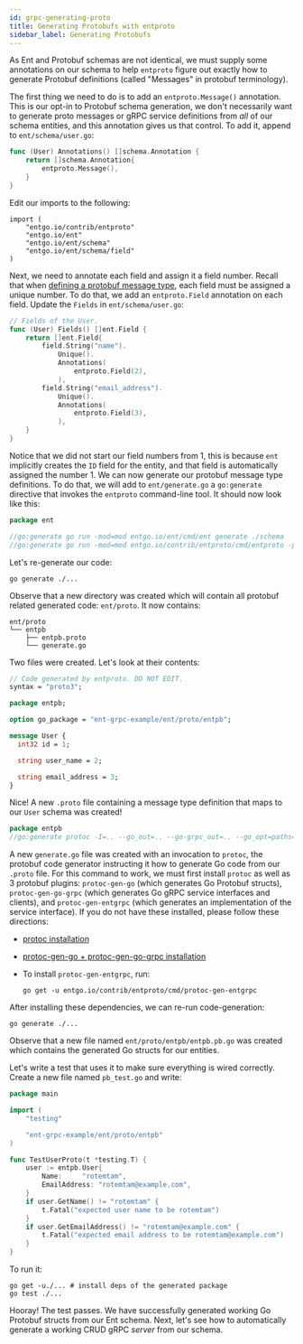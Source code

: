 ```yaml
---
id: grpc-generating-proto
title: Generating Protobufs with entproto
sidebar_label: Generating Protobufs
---
```

As Ent and Protobuf schemas are not identical, we must supply some annotations on our schema to help `entproto` figure out exactly how to generate Protobuf definitions (called "Messages" in protobuf terminology).

The first thing we need to do is to add an `entproto.Message()` annotation. This is our opt-in to Protobuf schema generation, we don't necessarily want to generate proto messages or gRPC service definitions from *all* of our schema entities, and this annotation gives us that control. To add it, append to `ent/schema/user.go`:

```go
func (User) Annotations() []schema.Annotation {
	return []schema.Annotation{
		entproto.Message(),
	}
}
```
Edit our imports to the following: 

```
import (
	"entgo.io/contrib/entproto"
	"entgo.io/ent"
	"entgo.io/ent/schema"
	"entgo.io/ent/schema/field"
)
```

Next, we need to annotate each field and assign it a field number. Recall that when [defining a protobuf message type](https://developers.google.com/protocol-buffers/docs/proto3#simple), each field must be assigned a unique number.  To do that, we add an `entproto.Field` annotation on each field. Update the `Fields` in `ent/schema/user.go`:

```go
// Fields of the User.
func (User) Fields() []ent.Field {
	return []ent.Field{
		field.String("name").
			Unique().
			Annotations(
				entproto.Field(2),
			),
		field.String("email_address").
			Unique().
			Annotations(
				entproto.Field(3),
			),
	}
}
```

Notice that we did not start our field numbers from 1, this is because `ent` implicitly creates the `ID` field for the entity, and that field is automatically assigned the number 1.  We can now generate our protobuf message type definitions. To do that, we will add to `ent/generate.go` a `go:generate` directive that invokes the `entproto` command-line tool. It should now look like this:

```go
package ent

//go:generate go run -mod=mod entgo.io/ent/cmd/ent generate ./schema
//go:generate go run -mod=mod entgo.io/contrib/entproto/cmd/entproto -path ./schema
```

Let's re-generate our code:

```console
go generate ./...
```

Observe that a new directory was created which will contain all protobuf related generated code: `ent/proto`. It now contains:

```console
ent/proto
└── entpb
    ├── entpb.proto
    └── generate.go
```

Two files were created. Let's look at their contents:

```protobuf
// Code generated by entproto. DO NOT EDIT.
syntax = "proto3";

package entpb;

option go_package = "ent-grpc-example/ent/proto/entpb";

message User {
  int32 id = 1;

  string user_name = 2;

  string email_address = 3;
}
```

Nice! A new `.proto` file containing a message type definition that maps to our `User` schema was created!

```go
package entpb
//go:generate protoc -I=.. --go_out=.. --go-grpc_out=.. --go_opt=paths=source_relative --go-grpc_opt=paths=source_relative --entgrpc_out=.. --entgrpc_opt=paths=source_relative,schema_path=../../schema entpb/entpb.proto
```

A new `generate.go` file was created with an invocation to `protoc`, the protobuf code generator instructing it how to generate Go code from our `.proto` file. For this command to work, we must first install `protoc` as well as 3 protobuf plugins: `protoc-gen-go` (which generates Go Protobuf structs), `protoc-gen-go-grpc` (which generates Go gRPC service interfaces and clients), and `protoc-gen-entgrpc` (which generates an implementation of the service interface). If you do not have these installed, please follow these directions:

- [protoc installation](https://grpc.io/docs/protoc-installation/)
- [protoc-gen-go + protoc-gen-go-grpc installation](https://grpc.io/docs/languages/go/quickstart/)
- To install `protoc-gen-entgrpc`, run:
  
  ```
  go get -u entgo.io/contrib/entproto/cmd/protoc-gen-entgrpc
  ```

After installing these dependencies, we can re-run code-generation:

```console
go generate ./...
```

Observe that a new file named `ent/proto/entpb/entpb.pb.go` was created which contains the generated Go structs for our entities.

Let's write a test that uses it to make sure everything is wired correctly. Create a new file named `pb_test.go` and write:

```go
package main

import (
	"testing"

	"ent-grpc-example/ent/proto/entpb"
)

func TestUserProto(t *testing.T) {
	user := entpb.User{
		Name:     "rotemtam",
		EmailAddress: "rotemtam@example.com",
	}
	if user.GetName() != "rotemtam" {
		t.Fatal("expected user name to be rotemtam")
	}
	if user.GetEmailAddress() != "rotemtam@example.com" {
		t.Fatal("expected email address to be rotemtam@example.com")
	}
}
```

To run it:

```console
go get -u./... # install deps of the generated package
go test ./...
```

Hooray! The test passes. We have successfully generated working Go Protobuf structs from our Ent schema. Next, let's see how to automatically generate a working CRUD gRPC *server* from our schema.


